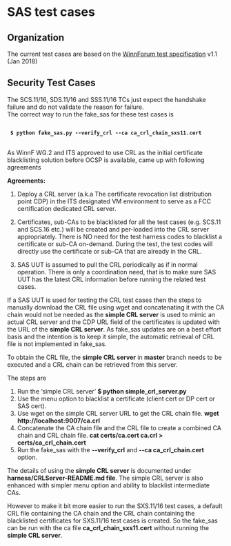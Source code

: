 # SAS test cases

## Organization

The current test cases are based on the [WinnForum test specification](https://workspace.winnforum.org/higherlogic/ws/public/download/5637/WINNF-TS-0061-V1.1.0%20-%20WG4%20SAS%20Test%20and%20Certification%20Spec.pdf) v1.1 (Jan 2018)

## Security Test Cases

The SCS.11/16, SDS.11/16 and SSS.11/16 TCs just expect the handshake failure and do not validate the reason for failure.<br>
The correct way to run the fake_sas for these test cases is
<pre>
<code>
<b> $ python fake_sas.py --verify_crl --ca ca_crl_chain_sxs11.cert </b>
</code>
</pre>

As WinnF WG.2 and ITS approved to use CRL as the initial certificate blacklisting solution before OCSP is available, 
came up with following agreements

<b>Agreements:</b>
1. Deploy a CRL server (a.k.a The certificate revocation list distribution point CDP) in the ITS designated VM environment 
to serve as a FCC certification dedicated CRL server.

2. Certificates, sub-CAs to be blacklisted for all the test cases (e.g. SCS.11 and SCS.16 etc.) will be created and 
per-loaded into the CRL server appropriately. There is NO need for the test harness codes to blacklist a certificate 
or sub-CA on-demand. During the test, the test codes will directly use the certificate or sub-CA that are already 
in the CRL.

3. SAS UUT is assumed to pull the CRL periodically as if in normal operation. There is only a coordination need, 
that is to make sure SAS UUT has the latest CRL information before running the related test cases.

If a SAS UUT is used for testing the CRL test cases then the steps to manually download the CRL file using wget and 
concatenating it with the CA chain would not be needed as the <b>simple CRL server</b> is used to mimic an actual 
CRL server and the CDP URL field of the certificates is updated with the URL of the <b>simple CRL server</b>. 
As fake_sas updates are on a best effort basis and the intention is to keep it simple, the automatic retrieval of 
CRL file is not implemented in fake_sas.

To obtain the CRL file, the <b>simple CRL server</b> in <b>master</b> branch needs to be 
executed and a CRL chain can be retrieved from this server.

The steps are

1. Run the ‘simple CRL server’
<b> $ python simple_crl_server.py </b>
2. Use the menu option to blacklist a certificate (client cert or DP cert or SAS cert).
3. Use wget on the simple CRL server URL to get the CRL chain file.
<b> wget http://localhost:9007/ca.crl </b>
4. Concatenate the CA chain file and the CRL file to create a combined CA chain and CRL chain file.
<b> cat certs/ca.cert ca.crl > certs/ca_crl_chain.cert </b>
5. Run the fake_sas with the <b>--verify_crl</b> and <b>--ca ca_crl_chain.cert</b> option.

The details of using the <b>simple CRL server</b> is documented under <b>harness/CRLServer-README.md file</b>. 
The simple CRL server is also enhanced with simpler menu option and ability to blacklist intermediate CAs.

However to make it bit more easier to run the SXS.11/16 test cases, a default CRL file containing the CA chain and 
the CRL chain containing the blacklisted certificates for SXS.11/16 test cases is created. 
So the fake_sas can be run with the ca file <b>ca_crl_chain_sxs11.cert</b> without running the <b>simple CRL server</b>.
